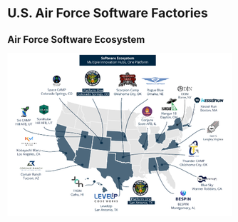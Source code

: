 # U.S. Air Force Software Factories

## Air Force Software Ecosystem
![AirForce Software Ecosystem](../assets/organizations/af_software_ecosystem.png)
